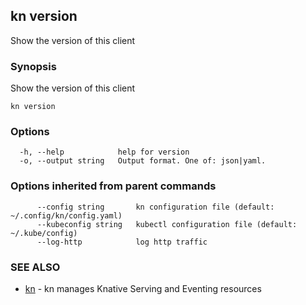## kn version

Show the version of this client

### Synopsis

Show the version of this client

```
kn version
```

### Options

```
  -h, --help            help for version
  -o, --output string   Output format. One of: json|yaml.
```

### Options inherited from parent commands

```
      --config string       kn configuration file (default: ~/.config/kn/config.yaml)
      --kubeconfig string   kubectl configuration file (default: ~/.kube/config)
      --log-http            log http traffic
```

### SEE ALSO

* [kn](kn.md)	 - kn manages Knative Serving and Eventing resources

